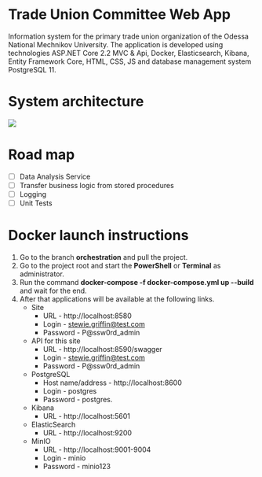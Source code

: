 # Trade Union Committee Web App
Information system for the primary trade union organization of the Odessa National Mechnikov University. The application is developed using technologies ASP.NET Core 2.2 MVC &amp; Api, Docker, Elasticsearch, Kibana, Entity Framework Core, HTML, CSS, JS and database management system PostgreSQL 11.

# System architecture
![](https://github.com/zavada-sergey/TradeUnionCommittee.WebApp.Core/blob/master/blob/Architecture.png)

# Road map
- [ ] Data Analysis Service
- [ ] Transfer business logic from stored procedures
- [ ] Logging
- [ ] Unit Tests

# Docker launch instructions
1. Go to the branch **orchestration** and pull the project.
2. Go to the project root and start the **PowerShell** or **Terminal** as administrator.
3. Run the command **docker-compose -f docker-compose.yml up --build** and wait for the end.
4. After that applications will be available at the following links.
    - Site
        - URL - http://localhost:8580
        - Login - stewie.griffin@test.com
        - Password - P@ssw0rd_admin
    - API for this site
        - URL - http://localhost:8590/swagger
        - Login - stewie.griffin@test.com
        - Password - P@ssw0rd_admin
    - PostgreSQL
        - Host name/address - http://localhost:8600
        - Login - postgres 
        - Password - postgres.
    - Kibana 
        - URL - http://localhost:5601
    - ElasticSearch
        - URL - http://localhost:9200
    - MinIO
        - URL - http://localhost:9001-9004
        - Login - minio
        - Password - minio123
